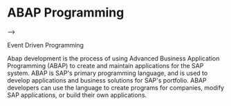 <h1>ABAP Programming</h1>
--><p> Event Driven Programming </p>
<p>Abap development is the process of using Advanced Business Application Programming (ABAP) to create and maintain applications for the SAP system. 
  ABAP is SAP's primary programming language, and is used to develop applications and business solutions for SAP's portfolio. ABAP developers can use
  the language to create programs for companies, modify SAP applications, or build their own applications.</p>

